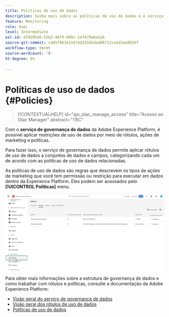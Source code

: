 ```yaml
---
title: Políticas de uso de dados
description: Saiba mais sobre as políticas de uso de dados e o serviço de governança de dados.
feature: Monitoring
role: User
level: Intermediate
exl-id: d74295e6-53b2-46f9-809c-1ef479aba5ab
source-git-commit: cdd5f963e11874d15591dad80712ca2d2ee8026f
workflow-type: tm+mt
source-wordcount: '0'
ht-degree: 0%

---
```


# Políticas de uso de dados {#Policies}

>[!CONTEXTUALHELP]
>id="ajo_olac_manage_access"
>title="Acesso ao Olac Manager"
>abstract="TBC"


Com o **serviço de governança de dados** da Adobe Experience Platform, é possível aplicar restrições de uso de dados por meio de rótulos, ações de marketing e políticas.

Para fazer isso, o serviço de governança de dados permite aplicar rótulos de uso de dados a conjuntos de dados e campos, categorizando cada um de acordo com as políticas de uso de dados relacionadas.

As políticas de uso de dados são regras que descrevem os tipos de ações de marketing que você tem permissão ou restrição para executar em dados dentro da Experience Platform. Eles podem ser acessados pelo **[!UICONTROL Políticas]** menu.

![](assets/policies.png)

Para obter mais informações sobre a estrutura de governança de dados e como trabalhar com rótulos e políticas, consulte a documentação da Adobe Experience Platform:

* [Visão geral do serviço de governança de dados](https://experienceleague.adobe.com/docs/experience-platform/data-governance/home.html?lang=pt-BR)
* [Visão geral dos rótulos de uso de dados](https://experienceleague.adobe.com/docs/experience-platform/data-governance/labels/overview.html?lang=pt-BR)
* [Políticas de uso de dados](https://experienceleague.adobe.com/docs/experience-platform/data-governance/policies/overview.html?lang=pt-BR)
